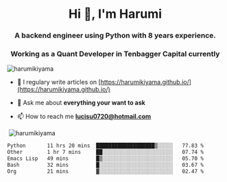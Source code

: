 <h1 align="center">Hi 👋, I'm Harumi</h1>
<h3 align="center">A backend engineer using <b>Python</b> with 8 years experience.</h3>
<h3 align="center">Working as a Quant Developer in <b>Tenbagger Capital</b> currently</h3>

<p align="left"> <img src="https://komarev.com/ghpvc/?username=harumikiyama" alt="harumikiyama" /> </p>


- 📝 I regulary write articles on [https://harumikiyama.github.io/](https://harumikiyama.github.io/)

- 💬 Ask me about **everything your want to ask**

- 📫 How to reach me **lucisu0720@hotmail.com**

<p>&nbsp;<img align="center" src="https://github-readme-stats.vercel.app/api?username=harumikiyama&show_icons=true" alt="harumikiyama" /></p>


<!--START_SECTION:waka-->

```txt
Python       11 hrs 20 mins  ███████████████████▒░░░░░   77.83 %
Other        1 hr 7 mins     ██░░░░░░░░░░░░░░░░░░░░░░░   07.74 %
Emacs Lisp   49 mins         █▒░░░░░░░░░░░░░░░░░░░░░░░   05.70 %
Bash         32 mins         █░░░░░░░░░░░░░░░░░░░░░░░░   03.67 %
Org          21 mins         ▓░░░░░░░░░░░░░░░░░░░░░░░░   02.47 %
```

<!--END_SECTION:waka-->
